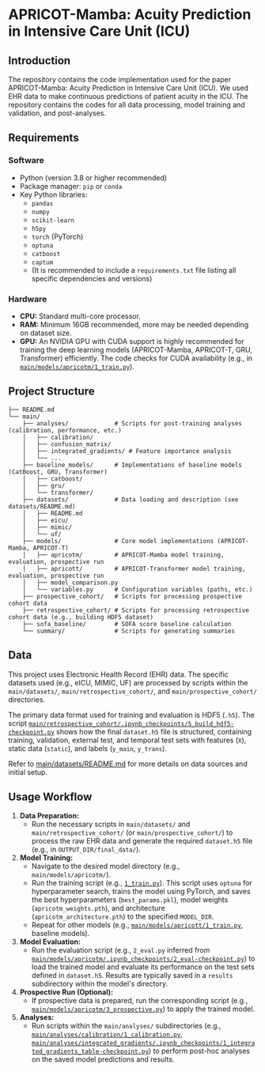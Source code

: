 # APRICOT-Mamba: Acuity Prediction in Intensive Care Unit (ICU)

## Introduction
The repository contains the code implementation used for the paper APRICOT-Mamba: Acuity Prediction in Intensive Care Unit (ICU). We used EHR data to make continuous predictions of patient acuity in the ICU. The repository contains the codes for all data processing, model training and validation, and post-analyses.

## Requirements

### Software
*   Python (version 3.8 or higher recommended)
*   Package manager: `pip` or `conda`
*   Key Python libraries:
    *   `pandas`
    *   `numpy`
    *   `scikit-learn`
    *   `h5py`
    *   `torch` (PyTorch)
    *   `optuna`
    *   `catboost`
    *   `captum`
    *   (It is recommended to include a `requirements.txt` file listing all specific dependencies and versions)

### Hardware
*   **CPU:** Standard multi-core processor.
*   **RAM:** Minimum 16GB recommended, more may be needed depending on dataset size.
*   **GPU:** An NVIDIA GPU with CUDA support is highly recommended for training the deep learning models (APRICOT-Mamba, APRICOT-T, GRU, Transformer) efficiently. The code checks for CUDA availability (e.g., in [`main/models/apricotm/1_train.py`](main/models/apricotm/1_train.py)).

## Project Structure

```
├── README.md
└── main/
    ├── analyses/             # Scripts for post-training analyses (calibration, performance, etc.)
    │   ├── calibration/
    │   ├── confusion_matrix/
    │   ├── integrated_gradients/ # Feature importance analysis
    │   └── ...
    ├── baseline_models/      # Implementations of baseline models (CatBoost, GRU, Transformer)
    │   ├── catboost/
    │   ├── gru/
    │   └── transformer/
    ├── datasets/             # Data loading and description (see datasets/README.md)
    │   ├── README.md
    │   ├── eicu/
    │   ├── mimic/
    │   └── uf/
    ├── models/               # Core model implementations (APRICOT-Mamba, APRICOT-T)
    │   ├── apricotm/         # APRICOT-Mamba model training, evaluation, prospective run
    │   ├── apricott/         # APRICOT-Transformer model training, evaluation, prospective run
    │   ├── model_comparison.py
    │   └── variables.py      # Configuration variables (paths, etc.)
    ├── prospective_cohort/   # Scripts for processing prospective cohort data
    ├── retrospective_cohort/ # Scripts for processing retrospective cohort data (e.g., building HDF5 dataset)
    ├── sofa_baseline/        # SOFA score baseline calculation
    └── summary/              # Scripts for generating summaries
```

## Data

This project uses Electronic Health Record (EHR) data. The specific datasets used (e.g., eICU, MIMIC, UF) are processed by scripts within the `main/datasets/`, `main/retrospective_cohort/`, and `main/prospective_cohort/` directories.

The primary data format used for training and evaluation is HDF5 (`.h5`). The script [`main/retrospective_cohort/.ipynb_checkpoints/5_build_hdf5-checkpoint.py`](main/retrospective_cohort/.ipynb_checkpoints/5_build_hdf5-checkpoint.py) shows how the final `dataset.h5` file is structured, containing training, validation, external test, and temporal test sets with features (`X`), static data (`static`), and labels (`y_main`, `y_trans`).

Refer to [main/datasets/README.md](main/datasets/README.md) for more details on data sources and initial setup.

## Usage Workflow

1.  **Data Preparation:**
    *   Run the necessary scripts in `main/datasets/` and `main/retrospective_cohort/` (or `main/prospective_cohort/`) to process the raw EHR data and generate the required `dataset.h5` file (e.g., in `OUTPUT_DIR/final_data/`).
2.  **Model Training:**
    *   Navigate to the desired model directory (e.g., `main/models/apricotm/`).
    *   Run the training script (e.g., [`1_train.py`](main/models/apricotm/1_train.py)). This script uses `optuna` for hyperparameter search, trains the model using PyTorch, and saves the best hyperparameters (`best_params.pkl`), model weights (`apricotm_weights.pth`), and architecture (`apricotm_architecture.pth`) to the specified `MODEL_DIR`.
    *   Repeat for other models (e.g., [`main/models/apricott/1_train.py`](main/models/apricott/1_train.py), baseline models).
3.  **Model Evaluation:**
    *   Run the evaluation script (e.g., `2_eval.py` inferred from [`main/models/apricotm/.ipynb_checkpoints/2_eval-checkpoint.py`](main/models/apricotm/.ipynb_checkpoints/2_eval-checkpoint.py)) to load the trained model and evaluate its performance on the test sets defined in `dataset.h5`. Results are typically saved in a `results` subdirectory within the model's directory.
4.  **Prospective Run (Optional):**
    *   If prospective data is prepared, run the corresponding script (e.g., [`main/models/apricotm/3_prospective.py`](main/models/apricotm/3_prospective.py)) to apply the trained model.
5.  **Analyses:**
    *   Run scripts within the `main/analyses/` subdirectories (e.g., [`main/analyses/calibration/1_calibration.py`](main/analyses/calibration/1_calibration.py), [`main/analyses/integrated_gradients/.ipynb_checkpoints/1_integrated_gradients_table-checkpoint.py`](main/analyses/integrated_gradients/.ipynb_checkpoints/1_integrated_gradients_table-checkpoint.py)) to perform post-hoc analyses on the saved model predictions and results.
